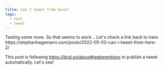 ```yaml
---
title: Can I tweet from here?
tags:
  - test
  - tweet
---
```


<div class="h-entry">
  <p class="e-content">
    Testing some more. So that seems to work... Let's check a link back to here.
    <br>
    https://stephanhagemann.com/posts/2022-05-02-can-i-tweet-from-here-2/
  </p>
  <a href="https://brid.gy/publish/twitter"></a>
</div>

This post is following <https://brid.gy/about#webmentions> to publish a tweet automatically. Let's see!